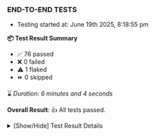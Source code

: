### END-TO-END TESTS

- Testing started at: June 19th 2025, 8:18:55 pm

**📦 Test Result Summary**

- ✅ 76 passed
- ❌ 0 failed
- ⚠️ 1 flaked
- ⏩ 0 skipped

⌛ _Duration: 6 minutes and 4 seconds_

**Overall Result**: 👍 All tests passed.



<details>
    <summary>[Show/Hide] Test Result Details</summary>
    <div markdown="1">

| Test | Browser | Test Case | Tags | Result |
| :---: | :---: | :--- | :---: | :---: |
| 1 | chromium-meshery-provider | Add a cluster connection by uploading kubeconfig file |  | ⚠️ |

</div>
</details>


<!-- To see the full report, please visit our CI/CD pipeline with reporter. -->